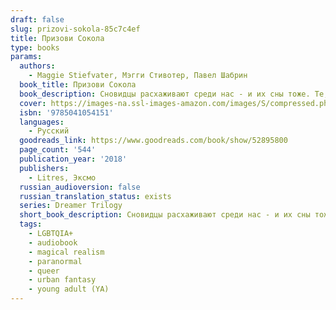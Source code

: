 ```yaml
---
draft: false
slug: prizovi-sokola-85c7c4ef
title: Призови Сокола
type: books
params:
  authors:
    - Maggie Stiefvater, Мэгги Стивотер, Павел Шабрин
  book_title: Призови Сокола
  book_description: Сновидцы расхаживают среди нас - и их сны тоже. Те, кто грезят, не могут перестать - они могут лишь по мере сил управлять своими грёзами. Те, кого приснили, не в состоянии жить собственной жизнью - они заснут навеки, если сновидец умрет. А ещё есть те, кого влечет к сновидцам. Те, кто хочет их использовать. Поймать. Убить, пока их сны не погубили всех нас". Ронан Линч - сновидец. Безделушки и катастрофы - вот то, что он выносит из снов. Джордан Хеннесси - воровка и талантливая художница. Чем ближе она оказывается к таинственной картине, на поиски которой отправилась, тем теснее оказывается с ней связана. Пугающая, необъяснимая связь, и девушка не в состоянии ее разорвать. Кармен Фарух-Лейн - охотница и... убийца. Она знает, что сны могут сделать с человеком. И знает, на что способные сновидцы. Но это мелочи по сравнению с тем, что готовится обрушиться на этот мир...
  cover: https://images-na.ssl-images-amazon.com/images/S/compressed.photo.goodreads.com/books/1571079982l/52895800.jpg
  isbn: '9785041054151'
  languages:
    - Русский
  goodreads_link: https://www.goodreads.com/book/show/52895800
  page_count: '544'
  publication_year: '2018'
  publishers:
    - Litres, Эксмо
  russian_audioversion: false
  russian_translation_status: exists
  series: Dreamer Trilogy
  short_book_description: Сновидцы расхаживают среди нас - и их сны тоже. Те, кто грезят, не могут перестать - они могут лишь по мере сил управлять своими грёзами.
  tags:
    - LGBTQIA+
    - audiobook
    - magical realism
    - paranormal
    - queer
    - urban fantasy
    - young adult (YA)
---
```


